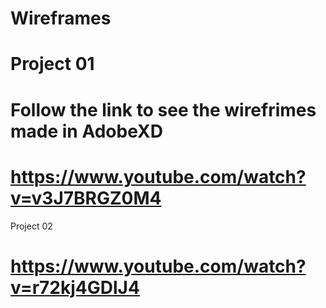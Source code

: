 # Wireframes 

# Project 01
# Follow the link to see the wirefrimes made in AdobeXD
# https://www.youtube.com/watch?v=v3J7BRGZ0M4


Project 02
# https://www.youtube.com/watch?v=r72kj4GDlJ4


